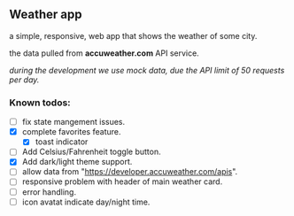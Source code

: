 ## Weather app
a simple, responsive, web app that shows the weather of some city.

the data pulled from **accuweather.com** API service.

*during the development we use mock data, due the API limit of 50 requests per day.*

### Known todos:
- [ ] fix state mangement issues.
- [x] complete favorites feature.
  - [x] toast indicator
- [ ] Add Celsius/Fahrenheit toggle button.
- [X] Add dark/light theme support.
- [ ] allow data from "https://developer.accuweather.com/apis".
- [ ] responsive problem with header of main weather card.
- [ ] error handling.
- [ ] icon avatat indicate day/night time.